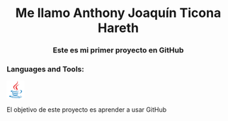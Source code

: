 <h1 align="center">Me llamo Anthony Joaquín Ticona Hareth</h1>
<h3 align="center">Este es mi primer proyecto en GitHub</h3>

<h3 align="left">Languages and Tools:</h3>
<p align="left"> <a href="https://www.java.com" target="_blank" rel="noreferrer"> <img src="https://raw.githubusercontent.com/devicons/devicon/master/icons/java/java-original.svg" alt="java" width="40" height="40"/> </a> </p>
<p align="left">El objetivo de este proyecto es aprender a usar GitHub</p>


